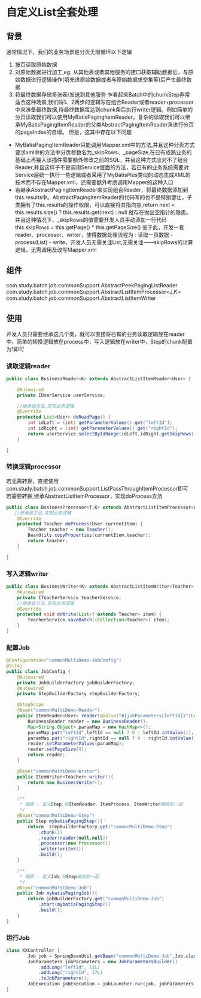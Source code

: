 # 自定义List全套处理
## 背景
通常情况下，我们的业务场景是分页无限循环以下逻辑
1. 按页读取原始数据
2. 对原始数据进行加工,eg. 从其他表或者其他服务的接口获取辅助数据后，与原始数据进行逻辑操作(填充进原始数据或者与原始数据求交集等)后产生最终数据
3. 将最终数据存储多张表/发送到其他服务
乍看起来Batch中的chunkStep非常适合这种场景,我们将1、2两步的逻辑写在组合Reader或者reader+processor中来准备最终数据,待最终数据每达到chunk条后执行writer逻辑。例如简单的分页读取我们可以使用MyBatisPagingItemReader，复杂的读取我们可以继承MyBatisPagingItemReader的父类AbstractPagingItemReader来进行分页的pageIndex的自增。
但是，这其中存在以下问题
* MyBatisPagingItemReader只能调用Mapper.xml中的方法,并且这种分页方式要求xml中的方法中分页参数名为_skipRows、_pageSize,在已有成熟业务的基础上再接入该插件需要额外修改之前的SQL，并且这种方式应对不了组合Reader,并且这样子不是调用Service层面的方法，若已有的业务系统需要对Service层统一执行一些逻辑或者采用了MyBatisPlus类似的动态生成XML的技术而不存在Mapper.xml，还需要额外考虑调用Mapper的这种入口
* 若继承AbstractPagingItemReader来实现组合Reader，将最终数据添加到this.results中。AbstractPagingItemReader的代码写的也不是特别健壮，子类拥有了this.results的操作权限，可以直接将其指向空,return next < this.results.size() ? this.results.get(next) : null 就存在抛出空指针的隐患。并且这种情况下，_skipRows的值需要开发人员手动添加一行代码 this.skipRows = this.getPage() * this.getPageSize()
鉴于此，开发一套reader、processor、writer，使得数据处理流程为 : 读取一页数据 - process(List) - write，开发人员无需关注List<T>,无需关注——skipRows的计算逻辑，无需调用及改写Mapper.xml

## 组件
com.study.batch.job.commonSupport.AbstractPeekPagingListReader<K>
com.study.batch.job.commonSupport.AbstractListItemProcessor<J,K>
com.study.batch.job.commonSupport.AbstractListItemWriter<K>

## 使用
开发人员只需要继承这几个类，就可以直接将已有的业务读取逻辑放在reader中，简单的转换逻辑放在process中，写入逻辑放在writer中，Step的chunk配置为1即可
### 读取逻辑reader
```java
public class BusinessReader<K> extends AbstractListItemReader<User> {

    @Autowired
    private IUserService userService;

    //继承该方法,实现业务逻辑
    @Override
    protected List<User> doReadPage() {
        int idLeft = (int) getParameterValues().get("leftId");
        int idRight = (int) getParameterValues().get("rightId");
        return userService.selectByIdRange(idLeft,idRight,getSkipRows(),getPageSize());
    }

}
```

### 转换逻辑processor
若无需转换，直接使用com.study.batch.job.commonSupport.ListPassThroughItemProcessor即可
若需要转换,继承AbstractListItemProcessor，实现doProcess方法
```java
public class BusinessProcessor<T,K> extends AbstractListItemProcessor<User, Teacher> {
   //继承该方法,实现业务逻辑
    @Override
    protected Teacher doProcess(User currentItem) {
        Teacher teacher = new Teacher();
        BeanUtils.copyProperties(currentItem,teacher);
        return teacher;
    }

}
```
### 写入逻辑writer
```java
public class BusinessWriter<K> extends AbstractListItemWriter<Teacher> {
    @Autowired
    private ITeacherService teacherService;
    //继承该方法,实现业务逻辑
    @Override
    protected void doWrite(List<? extends Teacher> item) {
        teacherService.saveBatch((Collection<Teacher>) item);
    }
}
```
### 配置Job
```java
@Configuration("commonMultiDemo-JobConfig")
@Slf4j
public class JobConfig {
    @Autowired
    private JobBuilderFactory jobBuilderFactory;
    @Autowired
    private StepBuilderFactory stepBuilderFactory;

    @StepScope
    @Bean("commonMultiDemo-Reader")
    public ItemReader<User> reader(@Value("#{jobParameters[leftId]}")Long leftId,@Value("#{jobParameters[rightId]}")Long rightId){
        BusinessReader reader = new BusinessReader();
        Map<String,Object> paramMap = new HashMap<>();
        paramMap.put("leftId",leftId == null ? 0 : leftId.intValue());
        paramMap.put("rightId",rightId == null ? 0 : rightId.intValue());
        reader.setParameterValues(paramMap);
        reader.setPageSize(4);
        return reader;
    }

    @Bean("commonMultiDemo-Writer")
    public ItemWriter<Teacher> writer(){
        return new BusinessWriter();
    }

    /**
     * 编排 - 定义Step,将ItemReader、ItemProcess、ItemWriter编排到一起
     */
    @Bean("commonMultiDemo-Step")
    public Step mybatisPagingStep(){
        return  stepBuilderFactory.get("commonMultiDemo-Step")
            .chunk(1)
            .reader(reader(null,null))
            .processor(new Processor())
            .writer(writer())
            .build();
    }

    /**
     * 编排 - 定义Job,将Step编排到一起
     */
    @Bean("commonMultiDemo-Job")
    public Job mybatisPagingJob(){
        return jobBuilderFactory.get("commonMultiDemo-Job")
            .start(mybatisPagingStep())
            .build();
    }
}
```

### 运行Job
```java
class XXController {
        Job job = SpringBeanUtil.getBean("commonMultiDemo-Job",Job.class);
        JobParameters jobParameters = new JobParametersBuilder()
            .addLong("leftId", 11L)
            .addLong("rightId", 17L)
            .toJobParameters();
        JobExecution jobExecution = jobLauncher.run(job, jobParameters);
}
```
